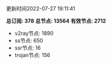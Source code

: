 更新时间2022-07-27 19:11:41

**总订阅: 378**
**总节点: 13564**
**有效节点: 2712**
- v2ray节点: 1890
- ss节点: 650
- ssr节点: 16
- trojan节点: 156
